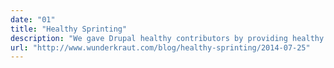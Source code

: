 ```yaml
---
date: "01"
title: "Healthy Sprinting"
description: "We gave Drupal healthy contributors by providing healthy snacks at sprints."
url: "http://www.wunderkraut.com/blog/healthy-sprinting/2014-07-25"
---
```

